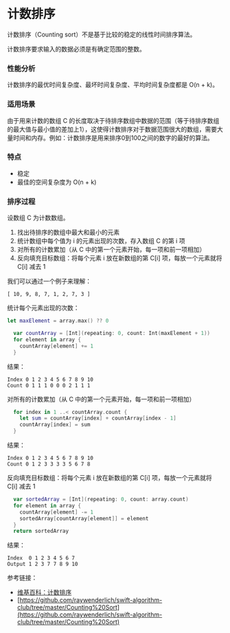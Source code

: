 # 计数排序

计数排序（Counting sort）不是基于比较的稳定的线性时间排序算法。

计数排序要求输入的数据必须是有确定范围的整数。

### 性能分析

计数排序的最优时间复杂度、最坏时间复杂度、平均时间复杂度都是 O(n + k)。

### 适用场景

由于用来计数的数组 C 的长度取决于待排序数组中数据的范围（等于待排序数组的最大值与最小值的差加上1），这使得计数排序对于数据范围很大的数组，需要大量时间和内存。例如：计数排序是用来排序0到100之间的数字的最好的算法。

### 特点

- 稳定
- 最佳的空间复杂度为 O(n + k)

### 排序过程

设数组 C 为计数数组。

1. 找出待排序的数组中最大和最小的元素
2. 统计数组中每个值为 i 的元素出现的次数，存入数组 C 的第 i 项
3. 对所有的计数累加（从 C 中的第一个元素开始，每一项和前一项相加）
4. 反向填充目标数组：将每个元素 i 放在新数组的第 C[i] 项，每放一个元素就将 C[i] 减去 1

我们可以通过一个例子来理解：

```
[ 10, 9, 8, 7, 1, 2, 7, 3 ]
```

统计每个元素出现的次数：

```swift
let maxElement = array.max() ?? 0

  var countArray = [Int](repeating: 0, count: Int(maxElement + 1))
  for element in array {
    countArray[element] += 1
  }
```

结果：

```
Index 0 1 2 3 4 5 6 7 8 9 10
Count 0 1 1 1 0 0 0 2 1 1 1
```

 对所有的计数累加（从 C 中的第一个元素开始，每一项和前一项相加）
 
```swift
  for index in 1 ..< countArray.count {
    let sum = countArray[index] + countArray[index - 1]
    countArray[index] = sum
  }
```

结果：
 
 ```
 Index 0 1 2 3 4 5 6 7 8 9 10
Count 0 1 2 3 3 3 3 5 6 7 8
 ```

反向填充目标数组：将每个元素 i 放在新数组的第 C[i] 项，每放一个元素就将 C[i] 减去 1

```swift
  var sortedArray = [Int](repeating: 0, count: array.count)
  for element in array {
    countArray[element] -= 1
    sortedArray[countArray[element]] = element
  }
  return sortedArray
```

结果：
```
Index  0 1 2 3 4 5 6 7
Output 1 2 3 7 7 8 9 10
```





参考链接：

- [维基百科：计数排序](https://zh.wikipedia.org/wiki/%E8%AE%A1%E6%95%B0%E6%8E%92%E5%BA%8F)
- [https://github.com/raywenderlich/swift-algorithm-club/tree/master/Counting%20Sort](https://github.com/raywenderlich/swift-algorithm-club/tree/master/Counting%20Sort)